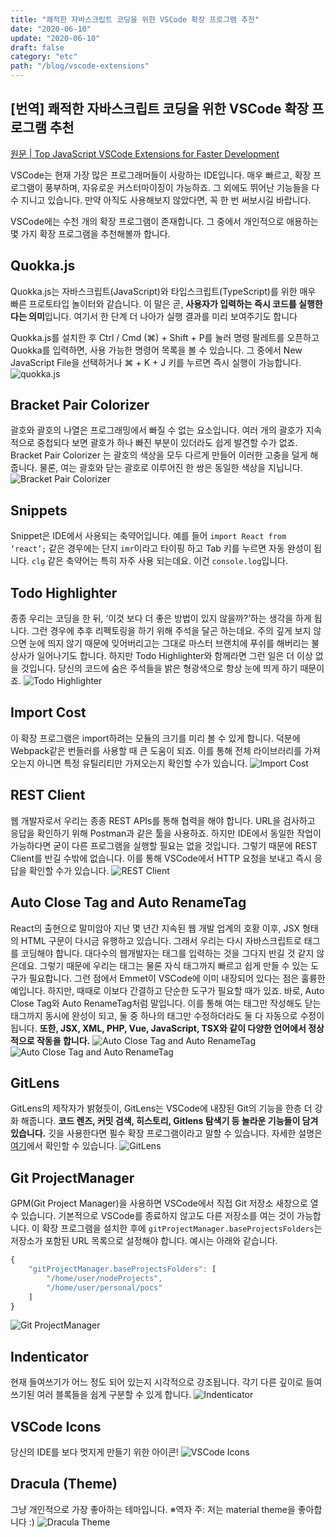 ```yaml
---
title: "쾌적한 자바스크립트 코딩을 위한 VSCode 확장 프로그램 추천"
date: "2020-06-10"
update: "2020-06-10"
draft: false
category: "etc"
path: "/blog/vscode-extensions"
---
```


## [번역] 쾌적한 자바스크립트 코딩을 위한 VSCode 확장 프로그램 추천

[원문 | Top JavaScript VSCode Extensions for Faster Development](https://codeburst.io/top-javascript-vscode-extensions-for-faster-development-c687c39596f5)

VSCode는 현재 가장 많은 프로그래머들이 사랑하는 IDE입니다. 매우 빠르고, 확장 프로그램이 풍부하며, 자유로운 커스터마이징이 가능하죠. 그 외에도 뛰어난 기능들을 다수 지니고 있습니다. 만약 아직도 사용해보지 않았다면, 꼭 한 번 써보시길 바랍니다.

VSCode에는 수천 개의 확장 프로그램이 존재합니다. 그 중에서 개인적으로 애용하는 몇 가지 확장 프로그램을 추천해볼까 합니다.

## Quokka.js

Quokka.js는 자바스크립트(JavaScript)와 타입스크립트(TypeScript)를 위한 매우 빠른 프로토타입 놀이터와 같습니다. 이 말은 곧, **사용자가 입력하는 즉시 코드를 실행한다는 의미**입니다. 여기서 한 단계 더 나아가 실행 결과를 미리 보여주기도 합니다

Quokka.js를 설치한 후 Ctrl / Cmd (⌘) + Shift + P를 눌러 명령 팔레트를 오픈하고 Quokka를 입력하면, 사용 가능한 명령어 목록을 볼 수 있습니다. 그 중에서 New JavaScript File을 선택하거나 ⌘ + K + J 키를 누르면 즉시 실행이 가능합니다.
![quokka.js](https://cdn-images-1.medium.com/max/1600/1*ukcsChGYEreBhhAksiYceA.gif)

## Bracket Pair Colorizer

괄호와 괄호의 나열은 프로그래밍에서 빠질 수 없는 요소입니다. 여러 개의 괄호가 지속적으로 중첩되다 보면 괄호가 하나 빠진 부분이 있더라도 쉽게 발견할 수가 없죠. Bracket Pair Colorizer 는 괄호의 색상을 모두 다르게 만들어 이러한 고충을 덜게 해줍니다. 물론, 여는 괄호와 닫는 괄호로 이루어진 한 쌍은 동일한 색상을 지닙니다.
![Bracket Pair Colorizer](https://cdn-images-1.medium.com/max/1600/1*fmd009UJSyiC3ZtsOgN3qA.png)

## Snippets

Snippet은 IDE에서 사용되는 축약어입니다. 예를 들어 `import React from ‘react’;` 같은 경우에는 단지 `imr`이라고 타이핑 하고 Tab 키를 누르면 자동 완성이 됩니다. `clg` 같은 축약어는 특히 자주 사용 되는데요. 이건 `console.log`입니다.

## Todo Highlighter

종종 우리는 코딩을 한 뒤, ‘이것 보다 더 좋은 방법이 있지 않을까?’하는 생각을 하게 됩니다. 그런 경우에 추후 리펙토링을 하기 위해 주석을 달곤 하는데요. 주의 깊게 보지 않으면 눈에 띄지 않기 때문에 잊어버리고는 그대로 마스터 브랜치에 푸쉬를 해버리는 불상사가 일어나기도 합니다. 하지만 Todo Highlighter와 함께라면 그런 일은 더 이상 없을 것입니다. 당신의 코드에 숨은 주석들을 밝은 형광색으로 항상 눈에 띄게 하기 때문이죠.
![Todo Highlighter](https://cdn-images-1.medium.com/max/1600/1*F5s06_EuXWZIg281ajKN9g.png)

## Import Cost

이 확장 프로그램은 import하려는 모듈의 크기를 미리 볼 수 있게 합니다. 덕분에 Webpack같은 번들러를 사용할 때 큰 도움이 되죠. 이를 통해 전체 라이브러리를 가져오는지 아니면 특정 유틸리티만 가져오는지 확인할 수가 있습니다.
![Import Cost](https://cdn-images-1.medium.com/max/1600/1*LbfI4D9XXiZYS1Slwsys5g.gif)

## REST Client

웹 개발자로서 우리는 종종 REST APIs를 통해 협력을 해야 합니다. URL을 검사하고 응답을 확인하기 위해 Postman과 같은 툴을 사용하죠. 하지만 IDE에서 동일한 작업이 가능하다면 굳이 다른 프로그램을 실행할 필요는 없을 것입니다. 그렇기 때문에 REST Client를 반길 수밖에 없습니다. 이를 통해 VSCode에서 HTTP 요청을 보내고 즉시 응답을 확인할 수가 있습니다.
![REST Client](https://cdn-images-1.medium.com/max/1600/1*Nsl7NFn1PPAcbJa4TApBhw.gif)

## Auto Close Tag and Auto RenameTag

React의 출현으로 말미암아 지난 몇 년간 지속된 웹 개발 업계의 호황 이후, JSX 형태의 HTML 구문이 다시금 유행하고 있습니다. 그래서 우리는 다시 자바스크립트로 태그를 코딩해야 합니다. 대다수의 웹개발자는 태그를 입력하는 것을 그다지 반길 것 같지 않은데요. 그렇기 때문에 우리는 태그는 물론 자식 태그까지 빠르고 쉽게 만들 수 있는 도구가 필요합니다. 그런 점에서 Emmet이 VSCode에 이미 내장되어 있다는 점은 훌륭한 예입니다. 하지만, 때때로 이보다 간결하고 단순한 도구가 필요할 때가 있죠. 바로, Auto Close Tag와 Auto RenameTag처럼 말입니다. 이를 통해 여는 태그만 작성해도 닫는 태그까지 동시에 완성이 되고, 둘 중 하나의 태그만 수정하더라도 둘 다 자동으로 수정이 됩니다.
**또한, JSX, XML, PHP, Vue, JavaScript, TSX와 같이 다양한 언어에서 정상적으로 작동을 합니다.**
![Auto Close Tag and Auto RenameTag](https://cdn-images-1.medium.com/max/1600/1*ME0oAmIJdO6zaaYwL1DPwA.gif)
![Auto Close Tag and Auto RenameTag](https://cdn-images-1.medium.com/max/1600/1*EbGIozYQA3qS3nXpNtSDeg.gif)

## GitLens

GitLens의 제작자가 밝혔듯이, GitLens는 VSCode에 내장된 Git의 기능을 한층 더 강화 해줍니다. **코드 렌즈, 커밋 검색, 히스토리, Gitlens 탐색기 등 놀라운 기능들이 담겨있습니다.** 깃을 사용한다면 필수 확장 프로그램이라고 말할 수 있습니다.
자세한 설명은 [여기](https://github.com/eamodio/vscode-gitlens)에서 확인할 수 있습니다.
![GitLens](https://cdn-images-1.medium.com/max/1600/1*DS2aWPI70ydDx4WHkkiJVQ.gif)

## Git ProjectManager

GPM(Git Project Manager)을 사용하면 VSCode에서 직접 Git 저장소 새창으로 열 수 있습니다. 기본적으로 VSCode를 종료하지 않고도 다른 저장소를 여는 것이 가능합니다.
이 확장 프로그램을 설치한 후에 `gitProjectManager.baseProjectsFolders`는 저장소가 포함된 URL 목록으로 설정해야 합니다. 예시는 아래와 같습니다.

```js
{
    "gitProjectManager.baseProjectsFolders": [
        "/home/user/nodeProjects",
        "/home/user/personal/pocs"
    ]
}
```

![Git ProjectManager](https://cdn-images-1.medium.com/max/1600/1*PvDRDxbdNKnnVhJ1HS4fjQ.gif)

## Indenticator

현재 들여쓰기가 어느 정도 되어 있는지 시각적으로 강조됩니다. 각기 다른 깊이로 들여쓰기된 여러 블록들을 쉽게 구분할 수 있게 합니다.
![Indenticator](https://cdn-images-1.medium.com/max/1600/1*ZY3eFPZ1-PmBhS5cQAZHAg.gif)

## VSCode Icons

당신의 IDE를 보다 멋지게 만들기 위한 아이콘!
![VSCode Icons](https://cdn-images-1.medium.com/max/1600/1*69vby7KoGBO5D6XDs2vdIg.gif)

## Dracula (Theme)

그냥 개인적으로 가장 좋아하는 테마입니다.
※역자 주: 저는 material theme을 좋아합니다 :)
![Dracula Theme](https://cdn-images-1.medium.com/max/1600/1*VXgT4EFpAKtPfXTgi00BqA.png)
